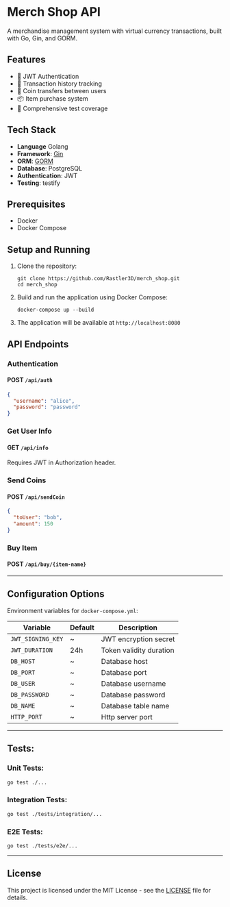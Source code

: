 # Merch Shop API

A merchandise management system with virtual currency transactions, built with Go, Gin, and GORM.

## Features

- 🔐 JWT Authentication
- 📜 Transaction history tracking
- 🔄 Coin transfers between users
- 📦 Item purchase system
- 🧪 Comprehensive test coverage

## Tech Stack
- **Language** Golang
- **Framework**: [Gin](https://gin-gonic.com/)
- **ORM**: [GORM](https://gorm.io/)
- **Database**: PostgreSQL
- **Authentication**: JWT
- **Testing**: testify

## Prerequisites
- Docker
- Docker Compose

## Setup and Running

1. Clone the repository:
   ```
   git clone https://github.com/Rastler3D/merch_shop.git
   cd merch_shop
   ```

2. Build and run the application using Docker Compose:
   ```
   docker-compose up --build
   ```

3. The application will be available at `http://localhost:8080`

## API Endpoints

### Authentication
#### POST `/api/auth`
```json
{
  "username": "alice",
  "password": "password"
}
```

### Get User Info
#### GET `/api/info`
Requires JWT in Authorization header.

### Send Coins
#### POST `/api/sendCoin`
```json
{
  "toUser": "bob",
  "amount": 150
}
```

### Buy Item
#### POST `/api/buy/{item-name}`

---

## Configuration Options
Environment variables for `docker-compose.yml`:

| Variable          | Default | Description             |
|-------------------|---------|-------------------------|
| `JWT_SIGNING_KEY` | ~       | JWT encryption secret   |
| `JWT_DURATION`    | 24h     | Token validity duration |
| `DB_HOST`         | ~       | Database host           |
| `DB_PORT`         | ~       | Database port           |
| `DB_USER`         | ~       | Database username       |
| `DB_PASSWORD`     | ~       | Database password       |
| `DB_NAME`         | ~       | Database table name     |
| `HTTP_PORT`       | ~       | Http server port        |

---

## Tests:

### Unit Tests:
```bash
go test ./...
```

### Integration Tests:
```bash
go test ./tests/integration/...
```

### E2E Tests:
```bash
go test ./tests/e2e/...
```

---


## License

This project is licensed under the MIT License - see the [LICENSE](LICENSE) file for details.



